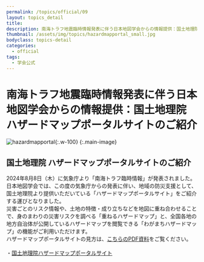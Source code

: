 ```yaml
---
permalink: /topics/official/09
layout: topics_detail
title: 
description: 南海トラフ地震臨時情報発表に伴う日本地図学会からの情報提供：国土地理院 ハザードマップポータルサイトのご紹介
thumbnail: /assets/img/topics/hazardmapportal_small.jpg
bodyclass: topics-detail
categories:
  - official
tags:
  - 学会公式
---
```

# 南海トラフ地震臨時情報発表に伴う日本地図学会からの情報提供：国土地理院 ハザードマップポータルサイトのご紹介
![hazardmapportal](https://jcacj.org/assets/img/topics/hazardmapportal.jpg){:.w-100}
{:.main-image}

## 国土地理院 ハザードマップポータルサイトのご紹介
2024年8月8日（木）に気象庁より「南海トラフ臨時情報」が発表されました。<br>
日本地図学会では、この度の気象庁からの発表に伴い、地域の防災支援として、国土地理院より提供いただいている「ハザードマップポータルサイト」をご紹介する運びとなりました。<br>
災害ごとのリスク情報や、土地の特徴・成り立ちなどを地図に重ね合わせることで、身のまわりの災害リスクを調べる「重ねるハザードマップ」と、全国各地の地方自治体が公開しているハザードマップを閲覧できる「わがまちハザードマップ」の機能がご利用いただけます。<br>
ハザードマップポータルサイトの見方は、<a href="https://jcacj.org/assets/file/guide_hazardmapportal.pdf" target="_blank">こちらのPDF資料</a>をご覧ください。<br><br>
・<a href="https://disaportal.gsi.go.jp/" target="_blank">国土地理院ハザードマップポータルサイト</a>
